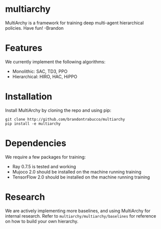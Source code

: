 # multiarchy

MultiArchy is a framework for training deep multi-agent hierarchical policies. Have fun! -Brandon

# Features

We currently implement the following algorithms:

* Monolithic: SAC, TD3, PPO
* Hierarchical: HIRO, HAC, HiPPO

# Installation

Install MultiArchy by cloning the repo and using pip:

```
git clone http://github.com/brandontrabucco/multiarchy
pip install -e multiarchy
```

# Dependencies

We require a few packages for training:

* Ray 0.7.5 is tested and working
* Mujoco 2.0 should be installed on the machine running training
* TensorFlow 2.0 should be installed on the machine running training

# Research

We are actively implementing more baselines, and using MultiArchy for internal research. Refer to `multiarchy/multiarchy/baselines` for reference on how to build your own hierarchy.
